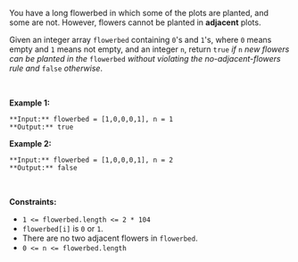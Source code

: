 
You have a long flowerbed in which some of the plots are planted, and some are not. However, flowers cannot be planted in **adjacent** plots.


Given an integer array `flowerbed` containing `0`'s and `1`'s, where `0` means empty and `1` means not empty, and an integer `n`, return `true` *if* `n` *new flowers can be planted in the* `flowerbed` *without violating the no-adjacent-flowers rule and* `false` *otherwise*.


 


**Example 1:**



```
**Input:** flowerbed = [1,0,0,0,1], n = 1
**Output:** true

```
**Example 2:**



```
**Input:** flowerbed = [1,0,0,0,1], n = 2
**Output:** false

```

 


**Constraints:**


* `1 <= flowerbed.length <= 2 * 104`
* `flowerbed[i]` is `0` or `1`.
* There are no two adjacent flowers in `flowerbed`.
* `0 <= n <= flowerbed.length`


